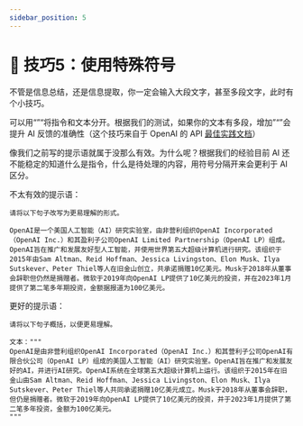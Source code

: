```yaml
---
sidebar_position: 5
---
```


# 🔣 技巧5：使用特殊符号

不管是信息总结，还是信息提取，你一定会输入大段文字，甚至多段文字，此时有个小技巧。

可以用“”“将指令和文本分开。根据我们的测试，如果你的文本有多段，增加”“”会提升 AI 反馈的准确性（这个技巧来自于 OpenAI 的 API [最佳实践文档](https://help.openai.com/en/articles/6654000-best-practices-for-prompt-engineering-with-openai-api)）

像我们之前写的提示语就属于没那么有效。为什么呢？根据我们的经验目前 AI 还不能稳定的知道什么是指令，什么是待处理的内容，用符号分隔开来会更利于 AI 区分。

不太有效的提示语：


```other
请将以下句子改写为更易理解的形式。

OpenAI是一个美国人工智能（AI）研究实验室，由非营利组织OpenAI Incorporated（OpenAI Inc.）和其盈利子公司OpenAI Limited Partnership（OpenAI LP）组成。 OpenAI旨在推广和发展友好型人工智能，并使用世界第五大超级计算机进行研究。该组织于2015年由Sam Altman、Reid Hoffman、Jessica Livingston、Elon Musk、Ilya Sutskever、Peter Thiel等人在旧金山创立，共承诺捐赠10亿美元。Musk于2018年从董事会辞职但仍然是捐赠者。微软于2019年向OpenAI LP提供了10亿美元的投资，并在2023年1月提供了第二笔多年期投资，金额据报道为100亿美元。
```


更好的提示语：


```other
请将以下句子概括，以便更易理解。

文本："""
OpenAI是由非营利组织OpenAI Incorporated（OpenAI Inc.）和其营利子公司OpenAI有限合伙公司（OpenAI LP）组成的美国人工智能（AI）研究实验室。OpenAI旨在推广和发展友好的AI，并进行AI研究。OpenAI系统在全球第五大超级计算机上运行。该组织于2015年在旧金山由Sam Altman、Reid Hoffman、Jessica Livingston、Elon Musk、Ilya Sutskever、Peter Thiel等人共同承诺捐赠10亿美元成立。Musk于2018年从董事会辞职，但仍是捐赠者。微软于2019年向OpenAI LP提供了10亿美元的投资，并于2023年1月提供了第二笔多年投资，金额为100亿美元。
"""
```


